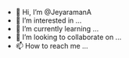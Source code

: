 - 👋 Hi, I’m @JeyaramanA
- 👀 I’m interested in ...
- 🌱 I’m currently learning ...
- 💞️ I’m looking to collaborate on ...
- 📫 How to reach me ...

<!---
JeyaramanA/JeyaramanA is a ✨ special ✨ repository because its `README.md` (this file) appears on your GitHub profile.
You can click the Preview link to take a look at your changes.
--->
